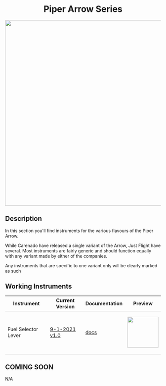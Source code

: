<!-- PROJECT LOGO -->
<p align="center">
  <h1 align="center">Piper Arrow Series</h1>
</p>

<p align="center"><img src="https://user-images.githubusercontent.com/75218511/133791509-3c8ae5d0-b01e-46c7-9998-3d718a728f12.png" width="600"/></p>

## Description
<p>In this section you'll find instruments for the various flavours of the Piper Arrow.</p>
<p>While Carenado have released a single variant of the Arrow, Just Flight have several. Most instruments are fairly generic and should function equally with any variant made by either of the companies. </p>

<p>Any instruments that are specific to one variant only will be clearly marked as such</p>
<!-- TABLE OF CONTENTS 
<details open="open">
  <summary><h2 style="display: inline-block">Table of Contents</h2></summary>
  <ol>
    <li>
      <a href="#about-the-project">About The Project</a>
      <ul>
        <li><a href="#built-with">Built With</a></li>
      </ul>
    </li>
    <li>
      <a href="#getting-started">Getting Started</a>
      <ul>
        <li><a href="#prerequisites">Prerequisites</a></li>
        <li><a href="#installation">Installation</a></li>
      </ul>
    </li>
    <li><a href="#usage">Usage</a></li>
    <li><a href="#roadmap">Roadmap</a></li>
    <li><a href="#contributing">Contributing</a></li>

  </ol>
</details>

-->

<!-- ABOUT THE PROJECT -->
## Working Instruments

Instrument | Current Version | Documentation | Preview
-------------|-----------------|--------------|--------------
Fuel Selector Lever | [9-1-2021 v1.0](https://github.com/Simstrumentation/Air-Manager/blob/main/Instruments/Piper_Arrow_III/Fuel_Selector_Valve/PiperPA28-Fuel_Selector_Valve.siff) | [docs](https://github.com/Simstrumentation/Air-Manager/tree/main/Instruments/Piper_Arrow_III/Fuel_Selector_Valve) | <p align="center"><img src="https://github.com/Simstrumentation/Air-Manager/blob/main/Instruments/Piper_Arrow_III/Fuel_Selector_Valve/381d3167-8549-43c1-9a75-3da2cabaadbf/preview.png?raw=true" width="100"> </p>

## COMING SOON
N/A











